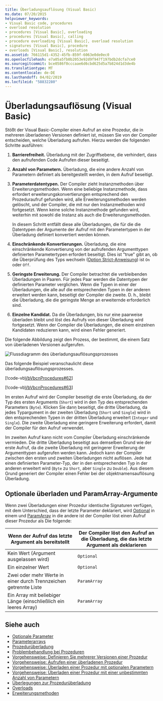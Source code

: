 ```yaml
---
title: Überladungsauflösung (Visual Basic)
ms.date: 07/20/2015
helpviewer_keywords:
- Visual Basic code, procedures
- overload resolution
- procedures [Visual Basic], overloading
- procedures [Visual Basic], calling
- procedure overloading [Visual Basic], overload resolution
- signatures [Visual Basic], procedure
- overloads [Visual Basic], resolution
ms.assetid: 766115d1-4352-45fb-859f-6063e0de0ec0
ms.openlocfilehash: e7a05a5fb0b2053e92d9f947f197bdb2dcfa7ce0
ms.sourcegitcommit: bce0586f0cccaae6d6cbd625d5a7b824d1d3de4b
ms.translationtype: MT
ms.contentlocale: de-DE
ms.lasthandoff: 04/02/2019
ms.locfileid: "58832280"
---
```

# <a name="overload-resolution-visual-basic"></a>Überladungsauflösung (Visual Basic)
Stößt der Visual Basic-Compiler einen Aufruf an eine Prozedur, die in mehreren überladenen Versionen definiert ist, müssen Sie von der Compiler entscheiden, welche Überladung aufrufen. Hierzu werden die folgenden Schritte ausführen:  
  
1.  **Barrierefreiheit.** Überladung mit der Zugriffsebene, die verhindert, dass den aufrufenden Code Aufrufen dieser beseitigt.  
  
2.  **Anzahl von Parametern.** Überladung, die eine andere Anzahl von Parametern definiert als bereitgestellt werden, in dem Aufruf beseitigt.  
  
3.  **Parameterdatentypen.** Der Compiler zieht Instanzmethoden über Erweiterungsmethoden. Wenn eine beliebige Instanzmethode, dass erfordert erweiterungskonvertierungen entsprechend den Prozeduraufruf gefunden wird, alle Erweiterungsmethoden werden gelöscht, und der Compiler, die mit nur den Instanzmethoden wird fortgesetzt. Wenn keine solche Instanzmethode gefunden wird, weiterhin mit sowohl die Instanz als auch die Erweiterungsmethoden.  
  
     In diesem Schritt entfällt diese alle Überladungen, die für die die Datentypen der Argumente der Aufruf mit den Parametertypen in der Überladung definiert konvertiert werden können.  
  
4.  **Einschränkende Konvertierungen.** Überladung, die eine einschränkende Konvertierung von der aufrufenden Argumenttypen definierten Parametertypen erfordert beseitigt. Dies ist "true" gibt an, ob die Überprüfung des Typs wechseln ([Option Strict-Anweisung](../../../../visual-basic/language-reference/statements/option-strict-statement.md)) ist `On` oder `Off`.  
  
5.  **Geringste Erweiterung.** Der Compiler betrachtet die verbleibenden Überladungen in Paaren. Für jedes Paar werden die Datentypen der definierten Parameter verglichen. Wenn die Typen in einer der Überladungen, die alle auf die entsprechenden Typen in der anderen erweitert werden kann, beseitigt der Compiler die zweite. D. h., bleibt die Überladung, die die geringste Menge an erweiternde erforderlich sind.  
  
6.  **Einzelne Kandidat.** Da die Überladungen, bis nur eine paarweise überladen bleibt und löst des Aufrufs von dieser Überladung wird fortgesetzt. Wenn der Compiler die Überladungen, die einem einzelnen Kandidaten reduzieren kann, wird einen Fehler generiert.  
  
 Die folgende Abbildung zeigt den Prozess, der bestimmt, die einem Satz von überladenen Versionen aufgerufen.  
  
 ![Flussdiagramm des überladungsauflösungsprozesses](./media/overload-resolution/determine-overloaded-version.gif "zwischen überladenen Versionen auflösen")    
  
 Das folgende Beispiel veranschaulicht diese überladungsauflösungsprozesses.  
  
 [!code-vb[VbVbcnProcedures#62](~/samples/snippets/visualbasic/VS_Snippets_VBCSharp/VbVbcnProcedures/VB/Class1.vb#62)]  
  
 [!code-vb[VbVbcnProcedures#63](~/samples/snippets/visualbasic/VS_Snippets_VBCSharp/VbVbcnProcedures/VB/Class1.vb#63)]  
  
 Im ersten Aufruf wird der Compiler beseitigt die erste Überladung, da der Typ des ersten Arguments (`Short`) wird in den Typ des entsprechenden Parameters (`Byte`). Klicken Sie dann beseitigt, die dritte Überladung, da jedes Typargument in der zweiten Überladung (`Short` und `Single`) wird in den entsprechenden Typen in der dritten Überladung erweitert (`Integer` und `Single`). Die zweite Überladung eine geringere Erweiterung erfordert, damit der Compiler für den Aufruf verwendet.  
  
 Im zweiten Aufruf kann nicht vom Compiler Überladung einschränkende vermieden. Die dritte Überladung beseitigt aus demselben Grund wie der erste Aufruf, da die zweite Überladung mit geringerer Erweiterung der Argumenttypen aufgerufen werden kann. Jedoch kann der Compiler zwischen den ersten und zweiten Überladungen nicht auflösen. Jede hat einen definierten Parameter-Typ, der in den entsprechenden Typ in der anderen erweitert wird (`Byte` zu `Short`, aber `Single` zu `Double`). Aus diesem Grund generiert der Compiler einen Fehler bei der objektnamensauflösung Überladung.  
  
## <a name="overloaded-optional-and-paramarray-arguments"></a>Optionale überladen und ParamArray-Argumente  
 Wenn zwei Überladungen einer Prozedur identische Signaturen verfügen, mit dem Unterschied, dass der letzte Parameter deklariert, wird [Optional](../../../../visual-basic/language-reference/modifiers/optional.md) in einem und [ParamArray](../../../../visual-basic/language-reference/modifiers/paramarray.md) in die andere ist der Compiler löst einen Aufruf dieser Prozedur als Die folgende:  
  
|Wenn der Aufruf das letzte Argument als bereitstellt|Der Compiler löst den Aufruf an die Überladung, die das letzte Argument als deklarieren|  
|---|---|  
|Kein Wert (Argument ausgelassen wird)|`Optional`|  
|Ein einzelner Wert|`Optional`|  
|Zwei oder mehr Werte in einer durch Trennzeichen getrennte Liste|`ParamArray`|  
|Ein Array mit beliebiger Länge (einschließlich ein leeres Array)|`ParamArray`|  
  
## <a name="see-also"></a>Siehe auch

- [Optionale Parameter](./optional-parameters.md)
- [Parameterarrays](./parameter-arrays.md)
- [Prozedurüberladung](./procedure-overloading.md)
- [Problembehandlung bei Prozeduren](./troubleshooting-procedures.md)
- [Vorgehensweise: Definieren Sie mehrerer Versionen einer Prozedur](./how-to-define-multiple-versions-of-a-procedure.md)
- [Vorgehensweise: Aufrufen einer überladenen Prozedur](./how-to-call-an-overloaded-procedure.md)
- [Vorgehensweise: Überladen einer Prozedur mit optionalen Parametern](./how-to-overload-a-procedure-that-takes-optional-parameters.md)
- [Vorgehensweise: Überladen einer Prozedur mit einer unbestimmten Anzahl von Parametern](./how-to-overload-a-procedure-that-takes-an-indefinite-number-of-parameters.md)
- [Überlegungen zur Prozedurüberladung](./considerations-in-overloading-procedures.md)
- [Overloads](../../../../visual-basic/language-reference/modifiers/overloads.md)
- [Erweiterungsmethoden](./extension-methods.md)
